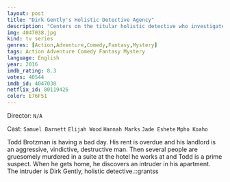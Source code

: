 ```yaml
---
layout: post
title: "Dirk Gently's Holistic Detective Agency"
description: "Centers on the titular holistic detective who investigates cases involving the supernatural. Based on the Dirk Gently's Holistic Detective Agency novel series, written by Douglas Adams and published by Simon and Schuster in 1987..."
img: 4047038.jpg
kind: tv series
genres: [Action,Adventure,Comedy,Fantasy,Mystery]
tags: Action Adventure Comedy Fantasy Mystery 
language: English
year: 2016
imdb_rating: 8.3
votes: 40544
imdb_id: 4047038
netflix_id: 80119426
color: E76F51
---
```

Director: `N/A`  

Cast: `Samuel Barnett` `Elijah Wood` `Hannah Marks` `Jade Eshete` `Mpho Koaho` 

Todd Brotzman is having a bad day. His rent is overdue and his landlord is an aggressive, vindictive, destructive man. Then several people are gruesomely murdered in a suite at the hotel he works at and Todd is a prime suspect. When he gets home, he discovers an intruder in his apartment. The intruder is Dirk Gently, holistic detective.::grantss